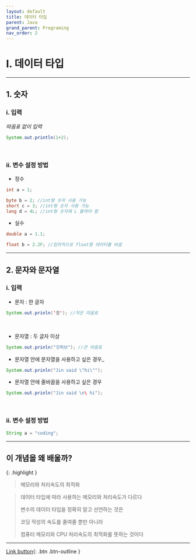 ```yaml
---
layout: default
title: 데이터 타입
parent: Java
grand_parent: Programing
nav_order: 2
---
```


# I. 데이터 타입

---

## 1. 숫자

### i. 입력

_따옴표 없이 입력_

```java
System.out.println(1+2);
```

<br/>

### ii. 변수 설정 방법

- 정수

```java
int a = 1;

byte b = 2; //int형 숫자 사용 가능
short c = 3; //int형 숫자 사용 가능
long d = 4L; //int형 숫자에 L 붙여야 함
```

- 실수

```java
double a = 1.1;

float b = 2.2F; //임의적으로 float형 데이터롤 바꿈
```

---

## 2. 문자와 문자열

### i. 입력

- 문자 : 한 글자

```java
System.out.prinln('깃'); //작은 따옴표
```

<br/>

- 문자열 : 두 글자 이상

```java
System.out.prinln("깃허브"); //큰 따옴표
```

- 문자열 안에 문자열을 사용하고 싶은 경우_

```java
System.out.prinln("Jin said \"hi\"");
```

- 문자열 안에 줄바꿈을 사용하고 싶은 경우

```java
System.out.prinln("Jin said \n\ hi");
```

<br/>

### ii. 변수 설정 방법

```java
String a = "coding";
```

---

## **이 개념을 왜 배울까?**

{: .highlight }
> 메모리와 처리속도의 최적화

> 데이터 타입에 따라 사용하는 메모리와 처리속도가 다르다
>
> 변수의 데이터 타입을 정확히 알고 선언하는 것은
>
> 코딩 작성의 속도를 줄여줄 뿐만 아니라
>
> 컴퓨터 메모리와 CPU 처리속도의 최적화를 뜻하는 것이다

---

[Link button](https://opentutorials.org/course/1223/5261){: .btn .btn-outline }